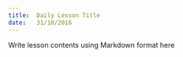 ```yaml
---
title:  Daily Lesson Title
date:   31/10/2016
---
```


Write lesson contents using Markdown format here